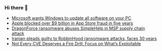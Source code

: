 ### Hi there 👋

<!--START_SECTION:feed-->
* [Microsoft wants Windows to update all software on your PC](https://www.bleepingcomputer.com/news/microsoft/microsoft-wants-windows-to-update-all-software-on-your-pc/)
* [Apple blocked over $9 billion in App Store fraud in five years](https://www.bleepingcomputer.com/news/apple/apple-blocked-over-9-billion-in-apap-store-fraud-since-2020/)
* [DragonForce ransomware abuses SimpleHelp in MSP supply chain attack](https://www.bleepingcomputer.com/news/security/dragonforce-ransomware-abuses-simplehelp-in-msp-supply-chain-attack/)
* [Iranian pleads guilty to RobbinHood ransomware attacks, faces 30 years](https://www.bleepingcomputer.com/news/security/iranian-pleads-guilty-to-robbinhood-ransomware-attacks-faces-30-years/)
* [Not Every CVE Deserves a Fire Drill: Focus on What’s Exploitable](https://www.bleepingcomputer.com/news/security/not-every-cve-deserves-a-fire-drill-focus-on-whats-exploitable/)
<!--END_SECTION:feed-->

<!--
**frankenk/frankenk** is a ✨ _special_ ✨ repository because its `README.md` (this file) appears on your GitHub profile.

Here are some ideas to get you started:

- 🔭 I’m currently working on ...
- 🌱 I’m currently learning ...
- 👯 I’m looking to collaborate on ...
- 🤔 I’m looking for help with ...
- 💬 Ask me about ...
- 📫 How to reach me: ...
- 😄 Pronouns: ...
- ⚡ Fun fact: ...
-->



